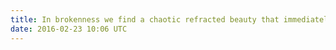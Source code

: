 ```yaml
---
title: In brokenness we find a chaotic refracted beauty that immediately reveals itself to be _real_ and all other beauty to be some mathematical abstraction, some too clean facsimile.
date: 2016-02-23 10:06 UTC
---
```


